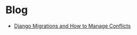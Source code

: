 # Blog
- [Django Migrations and How to Manage Conflicts](https://www.algotech.solutions/blog/python/django-migrations-and-how-to-manage-conflicts/)